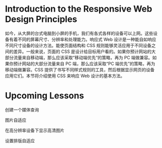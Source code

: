 # Introduction to the Responsive Web Design Principles #

如今，从大屏的台式电脑到小屏的手机，我们有各式各样的设备可以上网。这些设备有着不同的屏幕尺寸、分辨率和处理能力。响应式 Web 设计是一种能自如响应不同尺寸设备的设计方法。能使页面结构和 CSS 规则能够灵活应用于不同设备之间的差异。一般来说，页面的 CSS 是设计给目标用户看的。如果你预计网站的大部分流量来自移动端，那么应该采取“移动端优先”的策略，再为 PC 端做兼容。如果你预计网站的大部分流量来自 PC 端，那么应该采取“PC 端优先”的策略，再为移动端做兼容。CSS 提供了书写不同样式规则的工具，然后根据显示网页的设备应用它们。本节将介绍使用 CSS 来响应 Web 设计的基本方法。

# Upcoming Lessons # 

创建一个媒体查询

图片自适应

在高分辨率设备下显示高清图片

设置排版自适应